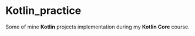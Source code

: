 # Kotlin_practice

Some of mine **Kotlin** projects implementation during my **Kotlin Core** course.
